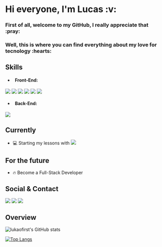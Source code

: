 <h1> Hi everyone, I'm Lucas :v: </h1>

<h3> First of all, welcome to my GitHub, I really appreciate that :pray: </h3>

<h3> Well, this is where you can find everything about my love for tecnology :hearts: </h3>

<h2>Skills</h2>

* <h4>&nbsp; Front-End:</h4>

<img src="https://img.shields.io/badge/HTML5-E34F26?style=flat&logo=html5&logoColor=white">  <img src="https://img.shields.io/badge/CSS3-1572B6?style=flat&logo=css3&logoColor=white">  <img src="https://img.shields.io/badge/JavaScript-F7DF1E?style=flat&logo=javascript&logoColor=black"> <img src="https://img.shields.io/badge/Sass-CC6699?style=flat&logo=sass&logoColor=white"> <img src="https://img.shields.io/badge/Bootstrap-563D7C?style=flat&logo=bootstrap&logoColor=white"> <img src="https://img.shields.io/badge/Tailwind_CSS-38B2AC?style=flat&logo=tailwind-css&logoColor=white">

* <h4>&nbsp; Back-End:</h4>

<img src="https://img.shields.io/badge/C%23-239120?style=flat&logo=c-sharp&logoColor=white">

<h2>Currently</h2> 

* :computer: Starting my lessons with <img src="https://img.shields.io/badge/React-20232A?style=flat&logo=react&logoColor=61DAFB"> 

<h2>For the future</h2>

* :fire: Become a Full-Stack Developer

<h2>Social & Contact</h2>

<a target="_blank" href="https://www.linkedin.com/in/lucas-macedo-lmo/"><img src="https://img.shields.io/badge/LinkedIn-0077B5?style=flat&logo=linkedin&logoColor=white"></a> <a target="_blank" href="https://www.instagram.com/lmacedov/"><img src="https://img.shields.io/badge/Instagram-E4405F?style=flat&logo=instagram&logoColor=white"></a>  <a target="_blank" href="mailto: lucasmacedo123@gmail.com"><img src="https://img.shields.io/badge/Gmail-D14836?style=flat&logo=gmail&logoColor=white"></a>

<h2>Overview</h2>

![lukaofirst's GitHub stats](https://github-readme-stats.vercel.app/api?username=lukaofirst&show_icons=true&theme=dark) 

[![Top Langs](https://github-readme-stats.vercel.app/api/top-langs/?username=lukaofirst&layout=compact&langs_count=8&theme=dark)](https://github.com/lukaofirst/github-readme-stats)
